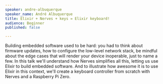 ```yaml
---
speaker: andre-albuquerque
speaker_name: André Albuquerque
title: Elixir + Nerves + keys = Elixir keyboard!
audience: Beginner
published: false

---
```

<p>Building embedded software used to be hard: you had to think about firmware updates, how to configure the low-level network stack, be mindful about the edge cases that will render your device inoperable, just to name a few. In this talk we'll understand how Nerves simplifies all this, letting us use Elixir to build embedded software. And to illustrate how awesome it is to use Elixir in this context, we'll create a keyboard controller from scratch with Nerves and a Raspberry Pi Zero.</p>